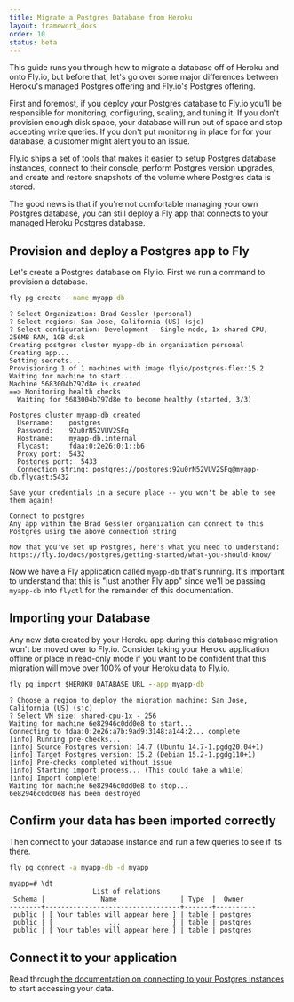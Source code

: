 ```yaml
---
title: Migrate a Postgres Database from Heroku
layout: framework_docs
order: 10
status: beta
---
```


This guide runs you through how to migrate a database off of Heroku and onto Fly.io, but before that, let's go over some major differences between Heroku's managed Postgres offering and Fly.io's Postgres offering.

First and foremost, if you deploy your Postgres database to Fly.io you'll be responsible for monitoring, configuring, scaling, and tuning it. If you don't provision enough disk space, your database will run out of space and stop accepting write queries. If you don't put monitoring in place for for your database, a customer might alert you to an issue.

Fly.io ships a set of tools that makes it easier to setup Postgres database instances, connect to their console, perform Postgres version upgrades, and create and restore snapshots of the volume where Postgres data is stored.

The good news is that if you're not comfortable managing your own Postgres database, you can still deploy a Fly app that connects to your managed Heroku Postgres database.

## Provision and deploy a Postgres app to Fly

Let's create a Postgres database on Fly.io. First we run a command to provision a database.

```cmd
fly pg create --name myapp-db
```
```output
? Select Organization: Brad Gessler (personal)
? Select regions: San Jose, California (US) (sjc)
? Select configuration: Development - Single node, 1x shared CPU, 256MB RAM, 1GB disk
Creating postgres cluster myapp-db in organization personal
Creating app...
Setting secrets...
Provisioning 1 of 1 machines with image flyio/postgres-flex:15.2
Waiting for machine to start...
Machine 5683004b797d8e is created
==> Monitoring health checks
  Waiting for 5683004b797d8e to become healthy (started, 3/3)

Postgres cluster myapp-db created
  Username:    postgres
  Password:    92u0rN52VUV2SFq
  Hostname:    myapp-db.internal
  Flycast:     fdaa:0:2e26:0:1::b6
  Proxy port:  5432
  Postgres port:  5433
  Connection string: postgres://postgres:92u0rN52VUV2SFq@myapp-db.flycast:5432

Save your credentials in a secure place -- you won't be able to see them again!

Connect to postgres
Any app within the Brad Gessler organization can connect to this Postgres using the above connection string

Now that you've set up Postgres, here's what you need to understand: https://fly.io/docs/postgres/getting-started/what-you-should-know/
```

Now we have a Fly application called `myapp-db` that's running. It's important to understand that this is "just another Fly app" since we'll be passing `myapp-db` into `flyctl` for the remainder of this documentation.

## Importing your Database

<aside class="callout">
  Any new data created by your Heroku app during this database migration won't be moved over to Fly.io. Consider taking your Heroku application offline or place in read-only mode if you want to be confident that this migration will move over 100% of your Heroku data to Fly.io.
</aside>

```cmd
fly pg import $HEROKU_DATABASE_URL --app myapp-db
```
```output
? Choose a region to deploy the migration machine: San Jose, California (US) (sjc)
? Select VM size: shared-cpu-1x - 256
Waiting for machine 6e82946c0dd0e8 to start...
Connecting to fdaa:0:2e26:a7b:9ad9:3148:a144:2... complete
[info] Running pre-checks...
[info] Source Postgres version: 14.7 (Ubuntu 14.7-1.pgdg20.04+1)
[info] Target Postgres version: 15.2 (Debian 15.2-1.pgdg110+1)
[info] Pre-checks completed without issue
[info] Starting import process... (This could take a while)
[info] Import complete!
Waiting for machine 6e82946c0dd0e8 to stop...
6e82946c0dd0e8 has been destroyed
```

## Confirm your data has been imported correctly

Then connect to your database instance and run a few queries to see if its there.

```cmd
fly pg connect -a myapp-db -d myapp
```
```output
myapp=# \dt
                     List of relations
 Schema |              Name                | Type  |  Owner
--------+----------------------------------+-------+----------
 public | [ Your tables will appear here ] | table | postgres
 public | [              ...             ] | table | postgres
 public | [ Your tables will appear here ] | table | postgres
```

## Connect it to your application

Read through [the documentation on connecting to your Postgres instances](/docs/postgres/connecting) to start accessing your data.
